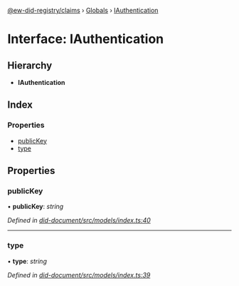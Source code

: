 [@ew-did-registry/claims](../README.md) › [Globals](../globals.md) › [IAuthentication](iauthentication.md)

# Interface: IAuthentication

## Hierarchy

* **IAuthentication**

## Index

### Properties

* [publicKey](iauthentication.md#publickey)
* [type](iauthentication.md#type)

## Properties

###  publicKey

• **publicKey**: *string*

*Defined in [did-document/src/models/index.ts:40](https://github.com/energywebfoundation/ew-did-registry/blob/3bdb691/packages/did-document/src/models/index.ts#L40)*

___

###  type

• **type**: *string*

*Defined in [did-document/src/models/index.ts:39](https://github.com/energywebfoundation/ew-did-registry/blob/3bdb691/packages/did-document/src/models/index.ts#L39)*
